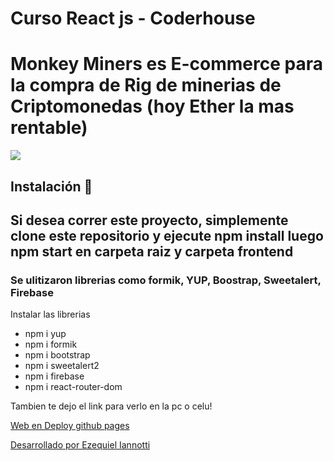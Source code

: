 # Curso React js - Coderhouse

<h1>Monkey Miners es E-commerce para la compra de Rig de minerias de Criptomonedas (hoy Ether la mas rentable)</h1>

<img src="https://github.com/ezequieleiannotti/monkeyminersreact/blob/master/monkeyminers.gif">

<h2>Instalación 🔧<h2>
<p>Si desea correr este proyecto, simplemente clone este repositorio y ejecute npm install luego npm start en carpeta raiz y carpeta frontend</p>
<h3>Se ulitizaron librerias como formik, YUP, Boostrap, Sweetalert, Firebase</h3>

<p>Instalar las librerias</p>
<ul>
<li>npm i yup </li>
<li>npm i formik</li>
<li>npm i bootstrap</li>
<li>npm i sweetalert2</li>
<li>npm i firebase</li>
<li>npm i react-router-dom</li>
</ul>

<p>Tambien te dejo el link para verlo en la pc o celu!</p>

<A HREF="https://ezequieleiannotti.github.io/monkeyminersreact/">Web en Deploy github pages </A>

<a href="https://github.com/ezequieleiannotti//"> Desarrollado por Ezequiel Iannotti</a>
